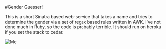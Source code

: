 #Gender Guesser!

This is a short Sinatra based web-service that takes a name and tries to determine the gender via a set of regex based rules written in AWK. I've not done much in Ruby, so the code is probably terrible. It should run on heroku if you set the stack to cedar.

![Me](https://github.com/SamuelMcLaughlin/gender-guesser/blob/master/me.jpeg)